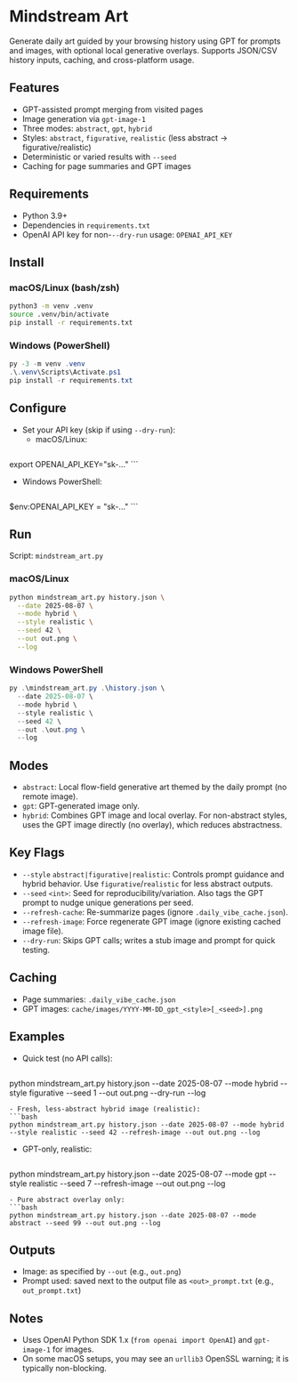 # Mindstream Art

Generate daily art guided by your browsing history using GPT for prompts and images, with optional local generative overlays. Supports JSON/CSV history inputs, caching, and cross-platform usage.

## Features
- GPT-assisted prompt merging from visited pages
- Image generation via `gpt-image-1`
- Three modes: `abstract`, `gpt`, `hybrid`
- Styles: `abstract`, `figurative`, `realistic` (less abstract → figurative/realistic)
- Deterministic or varied results with `--seed`
- Caching for page summaries and GPT images

## Requirements
- Python 3.9+
- Dependencies in `requirements.txt`
- OpenAI API key for non-`--dry-run` usage: `OPENAI_API_KEY`

## Install
### macOS/Linux (bash/zsh)
```bash
python3 -m venv .venv
source .venv/bin/activate
pip install -r requirements.txt
```

### Windows (PowerShell)
```powershell
py -3 -m venv .venv
.\.venv\Scripts\Activate.ps1
pip install -r requirements.txt
```

## Configure
- Set your API key (skip if using `--dry-run`):
  - macOS/Linux:
    ```bash
export OPENAI_API_KEY="sk-..."
    ```
  - Windows PowerShell:
    ```powershell
$env:OPENAI_API_KEY = "sk-..."
    ```

## Run
Script: `mindstream_art.py`

### macOS/Linux
```bash
python mindstream_art.py history.json \
  --date 2025-08-07 \
  --mode hybrid \
  --style realistic \
  --seed 42 \
  --out out.png \
  --log
```

### Windows PowerShell
```powershell
py .\mindstream_art.py .\history.json \
  --date 2025-08-07 \
  --mode hybrid \
  --style realistic \
  --seed 42 \
  --out .\out.png \
  --log
```

## Modes
- `abstract`: Local flow-field generative art themed by the daily prompt (no remote image).
- `gpt`: GPT-generated image only.
- `hybrid`: Combines GPT image and local overlay. For non-abstract styles, uses the GPT image directly (no overlay), which reduces abstractness.

## Key Flags
- `--style` `abstract|figurative|realistic`: Controls prompt guidance and hybrid behavior. Use `figurative`/`realistic` for less abstract outputs.
- `--seed` `<int>`: Seed for reproducibility/variation. Also tags the GPT prompt to nudge unique generations per seed.
- `--refresh-cache`: Re-summarize pages (ignore `.daily_vibe_cache.json`).
- `--refresh-image`: Force regenerate GPT image (ignore existing cached image file).
- `--dry-run`: Skips GPT calls; writes a stub image and prompt for quick testing.

## Caching
- Page summaries: `.daily_vibe_cache.json`
- GPT images: `cache/images/YYYY-MM-DD_gpt_<style>[_<seed>].png`

## Examples
- Quick test (no API calls):
  ```bash
python mindstream_art.py history.json --date 2025-08-07 --mode hybrid --style figurative --seed 1 --out out.png --dry-run --log
  ```
- Fresh, less-abstract hybrid image (realistic):
  ```bash
python mindstream_art.py history.json --date 2025-08-07 --mode hybrid --style realistic --seed 42 --refresh-image --out out.png --log
  ```
- GPT-only, realistic:
  ```bash
python mindstream_art.py history.json --date 2025-08-07 --mode gpt --style realistic --seed 7 --refresh-image --out out.png --log
  ```
- Pure abstract overlay only:
  ```bash
python mindstream_art.py history.json --date 2025-08-07 --mode abstract --seed 99 --out out.png --log
  ```

## Outputs
- Image: as specified by `--out` (e.g., `out.png`)
- Prompt used: saved next to the output file as `<out>_prompt.txt` (e.g., `out_prompt.txt`)

## Notes
- Uses OpenAI Python SDK 1.x (`from openai import OpenAI`) and `gpt-image-1` for images.
- On some macOS setups, you may see an `urllib3` OpenSSL warning; it is typically non-blocking.
